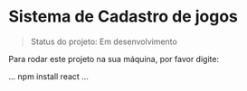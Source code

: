 <h1>Sistema de Cadastro de jogos</h1>

> Status do projeto: Em desenvolvimento

Para rodar este projeto na sua máquina, por favor digite:

...
npm install react
...

